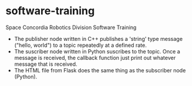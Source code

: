 # software-training
Space Concordia Robotics Division Software Training

* The publisher node written in C++ publishes a 'string' type message ("hello, world") to a topic repeatedly at a defined rate.
* The suscriber node written in Python suscribes to the topic. Once a message is received, the callback function just print out whatever message that is received.
* The HTML file from Flask does the same thing as the subscriber node (Python).
